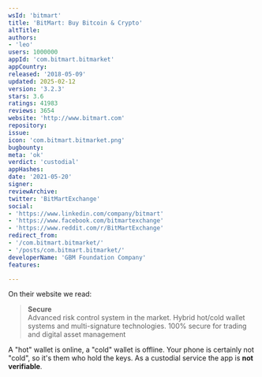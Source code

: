 ```yaml
---
wsId: 'bitmart'
title: 'BitMart: Buy Bitcoin & Crypto'
altTitle: 
authors:
- 'leo'
users: 1000000
appId: 'com.bitmart.bitmarket'
appCountry: 
released: '2018-05-09'
updated: 2025-02-12
version: '3.2.3'
stars: 3.6
ratings: 41983
reviews: 3654
website: 'http://www.bitmart.com'
repository: 
issue: 
icon: 'com.bitmart.bitmarket.png'
bugbounty: 
meta: 'ok'
verdict: 'custodial'
appHashes: 
date: '2021-05-20'
signer: 
reviewArchive: 
twitter: 'BitMartExchange'
social:
- 'https://www.linkedin.com/company/bitmart'
- 'https://www.facebook.com/bitmartexchange'
- 'https://www.reddit.com/r/BitMartExchange'
redirect_from:
- '/com.bitmart.bitmarket/'
- '/posts/com.bitmart.bitmarket/'
developerName: 'GBM Foundation Company'
features: 

---
```


On their website we read:

> **Secure**<br>
  Advanced risk control system in the market. Hybrid hot/cold wallet systems and
  multi-signature technologies. 100% secure for trading and digital asset
  management

A "hot" wallet is online, a "cold" wallet is offline. Your phone is certainly
not "cold", so it's them who hold the keys. As a custodial service the app is
**not verifiable**.

